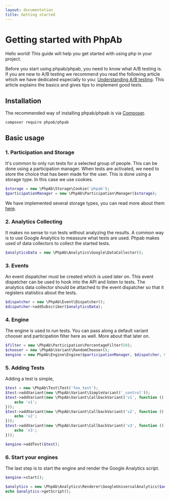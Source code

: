 ```yaml
---
layout: documentation
title: Getting started
---
```


# Getting started with PhpAb

Hello world! This guide will help you get started with using php in your project.

Before you start using phpab/phpab, you need to know what A/B testing is. If you are new to
A/B testing we recommend you read the following article which we have dedicated especially to you:
[Understanding A/B testing](understanding-ab-testing.md). This article explains the basics and gives
tips to implement good tests.

## Installation

The recommended way of installing phpab/phpab is via [Composer](http://getcomposer.org/doc/00-intro.md).

```
composer require phpab/phpab
```

## Basic usage

### 1. Participation and Storage

It's common to only run tests for a selected group of people. This can be done using a participation
manager. When tests are activated, we need to store the choice that has been made for the user. This
is done using a storage type. In this case we use cookies.

```php
$storage = new \PhpAb\Storage\Cookie('phpab');
$participationManager = new \PhpAb\Participation\Manager($storage);
```

We have implemented several storage types, you can read more about them [here](storage.md).

### 2. Analytics Collecting

It makes no sense to run tests without analyzing the results. A common way is to use Google Analytics to
meassure what tests are used. Phpab makes used of data collectors to collect the started tests.

```php
$analyticsData = new \PhpAb\Analytics\Google\DataCollector();
```

### 3. Events

An event dispatcher must be created which is used later on. This event dispatcher can be used to hook
into the API and listen to tests. The analytics data collector should be attached to the event dispatcher
so that it registers statistics about the tests.

```php
$dispatcher = new \PhpAb\Event\Dispatcher();
$dispatcher->addSubscriber($analyticsData);
```

### 4. Engine

The engine is used to run tests. You can pass along a default variant chooser and participation filter
here as well. More about that later on.

```php
$filter = new \PhpAb\Participation\PercentageFilter(50);
$chooser = new \PhpAb\Variant\RandomChooser();
$engine = new PhpAb\Engine\Engine($participationManager, $dispatcher, $filter, $chooser);
```

### 5. Adding Tests

Adding a test is simple,

```php
$test = new \PhpAb\Test\Test('foo_test');
$test->addVariant(new \PhpAb\Variant\SimpleVariant('_control'));
$test->addVariant(new \PhpAb\Variant\CallbackVariant('v1', function () {
    echo 'v1';
}));
$test->addVariant(new \PhpAb\Variant\CallbackVariant('v2', function () {
    echo 'v2';
}));
$test->addVariant(new \PhpAb\Variant\CallbackVariant('v3', function () {
    echo 'v3';
}));

$engine->addTest($test);
```

### 6. Start your engines

The last step is to start the engine and render the Google Analytics script.

```php
$engine->start();
```
```php
$analytics = new \PhpAb\Analytics\Renderer\GoogleUniversalAnalytics($analyticsData->getTestsData());
echo $analytics->getScript();
```
